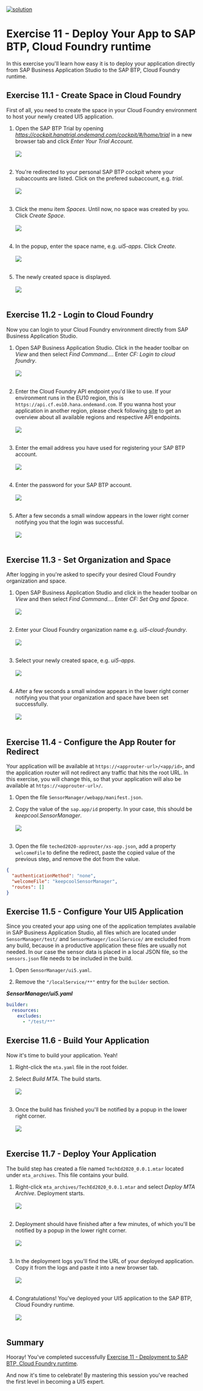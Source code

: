[![solution](https://flat.badgen.net/badge/solution/available/green?icon=github)](https://github.com/SAP-samples/teched2020-DEV164/tree/code/ex11/TechEd2020)

# Exercise 11 - Deploy Your App to SAP BTP, Cloud Foundry runtime

In this exercise you'll learn how easy it is to deploy your application directly from SAP Business Application Studio to the SAP BTP, Cloud Foundry runtime.

## Exercise 11.1 - Create Space in Cloud Foundry

First of all, you need to create the space in your Cloud Foundry environment to host your newly created UI5 application.

1. Open the SAP BTP Trial by opening *https://cockpit.hanatrial.ondemand.com/cockpit/#/home/trial* in a new browser tab and click *Enter Your Trial Account*.
<br><br>![](images/11_01_0010.png)<br><br>

2. You're redirected to your personal SAP BTP cockpit where your subaccounts are listed. Click on the prefered subaccount, e.g. *trial*.
<br><br>![](images/11_01_0020.png)<br><br>

3. Click the menu item *Spaces*. Until now, no space was created by you. Click *Create Space*.
<br><br>![](images/11_01_0030.png)<br><br>

4. In the popup, enter the space name, e.g. *ui5-apps*. Click *Create*.
<br><br>![](images/11_01_0040.png)<br><br>

5. The newly created space is displayed.
<br><br>![](images/11_01_0050.png)<br><br>


## Exercise 11.2 - Login to Cloud Foundry

Now you can login to your Cloud Foundry environment directly from SAP Business Application Studio.

1. Open SAP Business Application Studio. Click in the header toolbar on *View* and then select *Find Command...*. Enter *CF: Login to cloud foundry*.
<br><br>![](images/11_02_0010.png)<br><br>

2. Enter the Cloud Foundry API endpoint you'd like to use. If your environment runs in the EU10 region, this is `https://api.cf.eu10.hana.ondemand.com`. If you wanna host your application in another region, please check following [site](https://help.sap.com/viewer/3504ec5ef16548778610c7e89cc0eac3/LATEST/en-US/350356d1dc314d3199dca15bd2ab9b0e.html) to get an overview about all available regions and respective API endpoints.
<br><br>![](images/11_02_0020.png)<br><br>

3. Enter the email address you have used for registering your SAP BTP account.
<br><br>![](images/11_02_0030.png)<br><br>

4. Enter the password for your SAP BTP account.
<br><br>![](images/11_02_0040.png)<br><br>

5. After a few seconds a small window appears in the lower right corner notifying you that the login was successful.
<br><br>![](images/11_02_0050.png)<br><br>


## Exercise 11.3 - Set Organization and Space

After logging in you're asked to specify your desired Cloud Foundry organization and space.

1. Open SAP Business Application Studio and click in the header toolbar on *View* and then select *Find Command...*. Enter *CF: Set Org and Space*.
<br><br>![](images/11_03_0010.png)<br><br>

2. Enter your Cloud Foundry organization name e.g. *ui5-cloud-foundry*.
<br><br>![](images/11_03_0020.png)<br><br>

3. Select your newly created space, e.g. *ui5-apps*.
<br><br>![](images/11_03_0030.png)<br><br>

4. After a few seconds a small window appears in the lower right corner notifying you that your organization and space have been set successfully.
<br><br>![](images/11_03_0040.png)<br><br>


## Exercise 11.4 - Configure the App Router for Redirect

Your application will be available at `https://<approuter-url>/<app/id>`, and the application router will not redirect any traffic that hits the root URL. In this exercise, you will change this, so that your application will also be available at `https://<approuter-url>/`.

1. Open the file `SensorManager/webapp/manifest.json`.

2. Copy the value of the `sap.app/id` property. In your case, this should be *keepcool.SensorManager*.
<br><br>![](images/11_04_0010.png)<br><br>

3. Open the file `teched2020-approuter/xs-app.json`, add a property `welcomeFile` to define the redirect, paste the copied value of the previous step, and remove the dot from the value.

````json
{
  "authenticationMethod": "none",
  "welcomeFile": "keepcoolSensorManager",
  "routes": []
}
````

## Exercise 11.5 - Configure Your UI5 Application

Since you created your app using one of the application templates available in SAP Business Application Studio, all files which are located under `SensorManager/test/` and `SensorManager/localService/` are excluded from any build, because in a productive application these files are usually not needed. In our case the sensor data is placed in a local JSON file, so the `sensors.json` file needs to be included in the build. 

1. Open `SensorManager/ui5.yaml`. 

2. Remove the `"/localService/**"` entry for the `builder` section.

***SensorManager/ui5.yaml***

````yaml
builder:
  resources:
    excludes:
      - "/test/**"
````

## Exercise 11.6 - Build Your Application

Now it's time to build your application. Yeah!

1. Right-click the `mta.yaml` file in the root folder.

2. Select *Build MTA*. The build starts.
<br><br>![](images/11_06_0010.png)<br><br>

3. Once the build has finished you'll be notified by a popup in the lower right corner.
<br><br>![](images/11_06_0020.png)<br><br>


## Exercise 11.7 - Deploy Your Application

The build step has created a file named `TechEd2020_0.0.1.mtar` located under `mta_archives`. This file contains your build.

1. Right-click `mta_archives/TechEd2020_0.0.1.mtar` and select *Deploy MTA Archive*. Deployment starts.
<br><br>![](images/11_07_0010.png)<br><br>

2. Deployment should have finished after a few minutes, of which you'll be notified by a popup in the lower right corner.
<br><br>![](images/11_07_0020.png)<br><br>

3. In the deployment logs you'll find the URL of your deployed application. Copy it from the logs and paste it into a new browser tab.
<br><br>![](images/11_07_0030.png)<br><br>

4. Congratulations! You've deployed your UI5 application to the SAP BTP, Cloud Foundry runtime.
<br><br>![](images/11_07_0040.png)<br><br>

## Summary

Hooray! You've completed successfully [Exercise 11 - Deployment to SAP BTP, Cloud Foundry runtime](#exercise-11---deployment-to-sap-btp,-cloud-foundry-runtime).

And now it's time to celebrate! By mastering this session you've reached the first level in becoming a UI5 expert.
